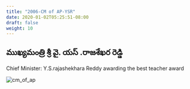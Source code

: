 ```yaml
---
title: "2006-CM of AP-YSR"
date: 2020-01-02T05:25:51-08:00
draft: false
weight: 10
---
```


## ముఖ్యమంత్రి శ్రీ వై. యస్ .రాజశేఖర రెడ్డి


Chief Minister: Y.S.rajashekhara Reddy awarding the best teacher award



![cm_of_ap](/images/felicitations/ysr_2006.png)

